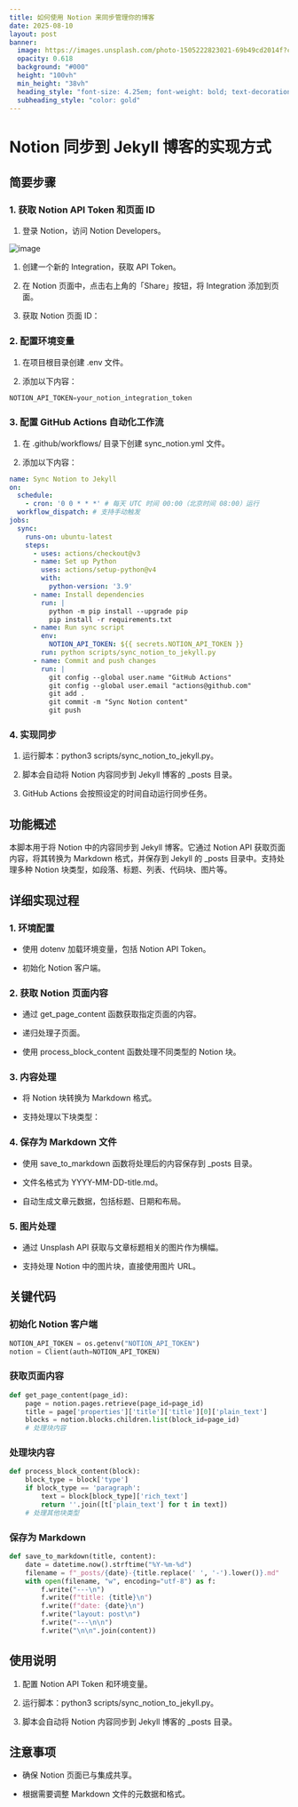 ```yaml
---
title: 如何使用 Notion 来同步管理你的博客
date: 2025-08-10
layout: post
banner:
  image: https://images.unsplash.com/photo-1505222823021-69b49cd2014f?crop=entropy&cs=tinysrgb&fit=max&fm=jpg&ixid=M3w2OTIwMzJ8MHwxfHJhbmRvbXx8fHx8fHx8fDE3NTQ4MDc1MzR8&ixlib=rb-4.1.0&q=80&w=1080
  opacity: 0.618
  background: "#000"
  height: "100vh"
  min_height: "38vh"
  heading_style: "font-size: 4.25em; font-weight: bold; text-decoration: underline"
  subheading_style: "color: gold"
---
```


# Notion 同步到 Jekyll 博客的实现方式

## 简要步骤

### 1. 获取 Notion API Token 和页面 ID

1. 登录 Notion，访问 Notion Developers。

![image](https://prod-files-secure.s3.us-west-2.amazonaws.com/a7a0cc5a-89b9-4cda-8686-1fba0ca52f40/d19c1afe-dea5-4312-9333-786b0ba83054/image.png?X-Amz-Algorithm=AWS4-HMAC-SHA256&X-Amz-Content-Sha256=UNSIGNED-PAYLOAD&X-Amz-Credential=ASIAZI2LB466TDWVQ6ZZ%2F20250810%2Fus-west-2%2Fs3%2Faws4_request&X-Amz-Date=20250810T063213Z&X-Amz-Expires=3600&X-Amz-Security-Token=IQoJb3JpZ2luX2VjEJf%2F%2F%2F%2F%2F%2F%2F%2F%2F%2FwEaCXVzLXdlc3QtMiJIMEYCIQClzKdARldbLIrBO0BbV7HyQ%2FzYj1ZVl3I0YiPckSxEdAIhALkxF%2BCwvd2hnqcQsKGmyidluJQ3wqg5OjHwQyBwiiJsKogECND%2F%2F%2F%2F%2F%2F%2F%2F%2F%2FwEQABoMNjM3NDIzMTgzODA1IgyDLC8DMosTRUjw6P8q3AN7eaS%2FlPw6kl%2B%2BaK3stwb2%2F8ZjMvWBFBhvtziRuqQsBGLGBC4EASJVfnCFPYwQVdd0RVtmmRmdlBZ2kPhqkbQt28qy5n1L4y1zPm98bJW3dlaJ0OtU5GET67jPONjY6gJUDejbkUBDyvUQHtkmZ1smEde2%2FXtNrdifGx%2FmwtObXfzQr3BRIkezzCphsy3H33a%2FFec4bGnEVZQvNBGrPEG833lNy%2FkU4eJCFYIt%2BYGJoPDuTTf%2FVWsvqLVIYSTv1t3eN31uJ8Ci7EilFpsMxpyQVkPUAPzpfMwq40K6fHCe%2BVxRh2E5Ly%2BLT0aZDDFGktTU4qLxKNV99a%2BYm1%2B815dzPoFUml3YWZlX%2BVace%2F8ep1A88Jv2MadU9R2Q5NVvcWsWBBfjiJdEris4IWre5BwsYvR%2FZqZ2OAfV%2Bp%2FqXf%2Fj6DW54UgQ5uc5BgZuoNrtMp9g2dEnHZogS%2F1KcikE70HHYPpYT6SH7EFlcR%2BiVjyUbaVUACV%2BzsMNnS%2BS%2BP%2BxQw%2FHbOHwfYtTGIHvqnt%2BFnUBixy6bB%2BqrpnAedcKrk5dXVJd4qs2ldSMPbHcuCAxVqpPMi%2F9NSRMR%2Fe531KOPsaaAMdNYXUhDiCev72IDabQdGxvhq2bbH1Q%2FMmXxjDe9eDEBjqkAdyAKVA%2FWtxPwnmUbSq%2Bs1ByUzTLCxepAQvtV0WFUX%2FOWrlY0PkHhh7UeopsIx2fA2dNUE8IGJWlfLiAlgR0xA7xIaEWUMfRY1gI2S%2Fmc9MRIdU396DRvjO4%2B7GVvLh8AcTosy8IVCPDguoem3sjgZLXi7wRYltpuXCgbkpXI80SGLIsIVstv%2F5AcX%2FuMSibsAOWMXYww7yiEoJhNnJ%2FhrLOFRRP&X-Amz-Signature=03e60e8895cd5eaf2b13652f9c162d4e6785377065215aea83efd0c400f53747&X-Amz-SignedHeaders=host&x-amz-checksum-mode=ENABLED&x-id=GetObject)

1. 创建一个新的 Integration，获取 API Token。

1. 在 Notion 页面中，点击右上角的「Share」按钮，将 Integration 添加到页面。

1. 获取 Notion 页面 ID：


### 2. 配置环境变量

1. 在项目根目录创建 .env 文件。

1. 添加以下内容：

```javascript
NOTION_API_TOKEN=your_notion_integration_token
```

### 3. 配置 GitHub Actions 自动化工作流

1. 在 .github/workflows/ 目录下创建 sync_notion.yml 文件。

1. 添加以下内容：

```yaml
name: Sync Notion to Jekyll
on:
  schedule:
    - cron: '0 0 * * *' # 每天 UTC 时间 00:00（北京时间 08:00）运行
  workflow_dispatch: # 支持手动触发
jobs:
  sync:
    runs-on: ubuntu-latest
    steps:
      - uses: actions/checkout@v3
      - name: Set up Python
        uses: actions/setup-python@v4
        with:
          python-version: '3.9'
      - name: Install dependencies
        run: |
          python -m pip install --upgrade pip
          pip install -r requirements.txt
      - name: Run sync script
        env:
          NOTION_API_TOKEN: ${{ secrets.NOTION_API_TOKEN }}
        run: python scripts/sync_notion_to_jekyll.py
      - name: Commit and push changes
        run: |
          git config --global user.name "GitHub Actions"
          git config --global user.email "actions@github.com"
          git add .
          git commit -m "Sync Notion content"
          git push
```

### 4. 实现同步

1. 运行脚本：python3 scripts/sync_notion_to_jekyll.py。

1. 脚本会自动将 Notion 内容同步到 Jekyll 博客的 _posts 目录。

1. GitHub Actions 会按照设定的时间自动运行同步任务。

## 功能概述

本脚本用于将 Notion 中的内容同步到 Jekyll 博客。它通过 Notion API 获取页面内容，将其转换为 Markdown 格式，并保存到 Jekyll 的 _posts 目录中。支持处理多种 Notion 块类型，如段落、标题、列表、代码块、图片等。

## 详细实现过程

### 1. 环境配置

- 使用 dotenv 加载环境变量，包括 Notion API Token。

- 初始化 Notion 客户端。

### 2. 获取 Notion 页面内容

- 通过 get_page_content 函数获取指定页面的内容。

- 递归处理子页面。

- 使用 process_block_content 函数处理不同类型的 Notion 块。

### 3. 内容处理

- 将 Notion 块转换为 Markdown 格式。

- 支持处理以下块类型：


### 4. 保存为 Markdown 文件

- 使用 save_to_markdown 函数将处理后的内容保存到 _posts 目录。

- 文件名格式为 YYYY-MM-DD-title.md。

- 自动生成文章元数据，包括标题、日期和布局。

### 5. 图片处理

- 通过 Unsplash API 获取与文章标题相关的图片作为横幅。

- 支持处理 Notion 中的图片块，直接使用图片 URL。

## 关键代码

### 初始化 Notion 客户端

```python
NOTION_API_TOKEN = os.getenv("NOTION_API_TOKEN")
notion = Client(auth=NOTION_API_TOKEN)
```

### 获取页面内容

```python
def get_page_content(page_id):
    page = notion.pages.retrieve(page_id=page_id)
    title = page['properties']['title']['title'][0]['plain_text']
    blocks = notion.blocks.children.list(block_id=page_id)
    # 处理块内容
```

### 处理块内容

```python
def process_block_content(block):
    block_type = block['type']
    if block_type == 'paragraph':
        text = block[block_type]['rich_text']
        return ''.join([t['plain_text'] for t in text])
    # 处理其他块类型
```

### 保存为 Markdown

```python
def save_to_markdown(title, content):
    date = datetime.now().strftime("%Y-%m-%d")
    filename = f"_posts/{date}-{title.replace(' ', '-').lower()}.md"
    with open(filename, "w", encoding="utf-8") as f:
        f.write("---\n")
        f.write(f"title: {title}\n")
        f.write(f"date: {date}\n")
        f.write("layout: post\n")
        f.write("---\n\n")
        f.write("\n\n".join(content))
```

## 使用说明

1. 配置 Notion API Token 和环境变量。

1. 运行脚本：python3 scripts/sync_notion_to_jekyll.py。

1. 脚本会自动将 Notion 内容同步到 Jekyll 博客的 _posts 目录。

## 注意事项

- 确保 Notion 页面已与集成共享。

- 根据需要调整 Markdown 文件的元数据和格式。